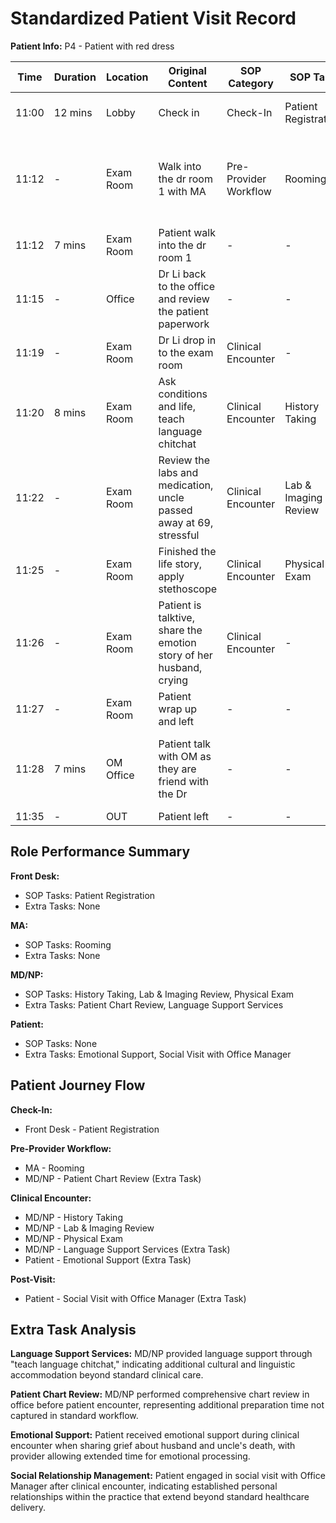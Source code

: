 # Standardized Patient Visit Record

**Patient Info:** P4 - Patient with red dress

| Time | Duration | Location | Original Content | SOP Category | SOP Task | Completed Checklist | Primary Role | Extra Task |
|------|----------|----------|------------------|--------------|----------|-------------------|--------------|------------|
| 11:00 | 12 mins | Lobby | Check in | Check-In | Patient Registration | ☐ Arrival time recorded | Front Desk | - |
| 11:12 | - | Exam Room | Walk into the dr room 1 with MA | Pre-Provider Workflow | Rooming | ☐ Patient called from lobby<br>☐ Escorted to correct room | MA | - |
| 11:12 | 7 mins | Exam Room | Patient walk into the dr room 1 | - | - | - | Patient | - |
| 11:15 | - | Office | Dr Li back to the office and review the patient paperwork | - | - | - | MD/NP | Patient Chart Review (Extra Task) |
| 11:19 | - | Exam Room | Dr Li drop in to the exam room | Clinical Encounter | - | - | MD/NP | - |
| 11:20 | 8 mins | Exam Room | Ask conditions and life, teach language chitchat | Clinical Encounter | History Taking | ☐ Chief complaint reviewed | MD/NP | Language Support Services (Extra Task) |
| 11:22 | - | Exam Room | Review the labs and medication, uncle passed away at 69, stressful | Clinical Encounter | Lab & Imaging Review | ☐ Results reviewed in EHR<br>☐ Explained to patient | MD/NP | - |
| 11:25 | - | Exam Room | Finished the life story, apply stethoscope | Clinical Encounter | Physical Exam | ☐ Systems examined per complaint | MD/NP | - |
| 11:26 | - | Exam Room | Patient is talktive, share the emotion story of her husband, crying | Clinical Encounter | - | - | Patient | Emotional Support (Extra Task) |
| 11:27 | - | Exam Room | Patient wrap up and left | - | - | - | Patient | - |
| 11:28 | 7 mins | OM Office | Patient talk with OM as they are friend with the Dr | - | - | - | Patient | Social Visit with Office Manager (Extra Task) |
| 11:35 | - | OUT | Patient left | - | - | - | Patient | - |

## Role Performance Summary

**Front Desk:**
- SOP Tasks: Patient Registration
- Extra Tasks: None

**MA:**
- SOP Tasks: Rooming
- Extra Tasks: None

**MD/NP:**
- SOP Tasks: History Taking, Lab & Imaging Review, Physical Exam
- Extra Tasks: Patient Chart Review, Language Support Services

**Patient:**
- SOP Tasks: None
- Extra Tasks: Emotional Support, Social Visit with Office Manager

## Patient Journey Flow

**Check-In:**
- Front Desk - Patient Registration

**Pre-Provider Workflow:**
- MA - Rooming
- MD/NP - Patient Chart Review (Extra Task)

**Clinical Encounter:**
- MD/NP - History Taking
- MD/NP - Lab & Imaging Review
- MD/NP - Physical Exam
- MD/NP - Language Support Services (Extra Task)
- Patient - Emotional Support (Extra Task)

**Post-Visit:**
- Patient - Social Visit with Office Manager (Extra Task)

## Extra Task Analysis

**Language Support Services:** MD/NP provided language support through "teach language chitchat," indicating additional cultural and linguistic accommodation beyond standard clinical care.

**Patient Chart Review:** MD/NP performed comprehensive chart review in office before patient encounter, representing additional preparation time not captured in standard workflow.

**Emotional Support:** Patient received emotional support during clinical encounter when sharing grief about husband and uncle's death, with provider allowing extended time for emotional processing.

**Social Relationship Management:** Patient engaged in social visit with Office Manager after clinical encounter, indicating established personal relationships within the practice that extend beyond standard healthcare delivery.